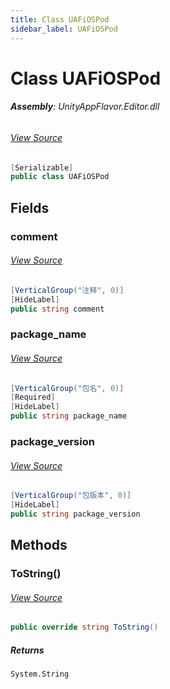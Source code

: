 ```yaml
---
title: Class UAFiOSPod
sidebar_label: UAFiOSPod
---
```

# Class UAFiOSPod


###### **Assembly**: UnityAppFlavor.Editor.dll
###### [View Source](git@github.com:LiuOcean/UnityAppFlavor.git/blob/main/UnityAppFlavor/Assets/Editor/Settings/iOS/UAFiOSPod.cs#L38)
```csharp title="Declaration"
[Serializable]
public class UAFiOSPod
```
## Fields
### comment

###### [View Source](git@github.com:LiuOcean/UnityAppFlavor.git/blob/main/UnityAppFlavor/Assets/Editor/Settings/iOS/UAFiOSPod.cs#L43)
```csharp title="Declaration"
[VerticalGroup("注释", 0)]
[HideLabel]
public string comment
```
### package_name

###### [View Source](git@github.com:LiuOcean/UnityAppFlavor.git/blob/main/UnityAppFlavor/Assets/Editor/Settings/iOS/UAFiOSPod.cs#L48)
```csharp title="Declaration"
[VerticalGroup("包名", 0)]
[Required]
[HideLabel]
public string package_name
```
### package_version

###### [View Source](git@github.com:LiuOcean/UnityAppFlavor.git/blob/main/UnityAppFlavor/Assets/Editor/Settings/iOS/UAFiOSPod.cs#L52)
```csharp title="Declaration"
[VerticalGroup("包版本", 0)]
[HideLabel]
public string package_version
```
## Methods
### ToString()

###### [View Source](git@github.com:LiuOcean/UnityAppFlavor.git/blob/main/UnityAppFlavor/Assets/Editor/Settings/iOS/UAFiOSPod.cs#L63)
```csharp title="Declaration"
public override string ToString()
```

##### Returns

`System.String`
